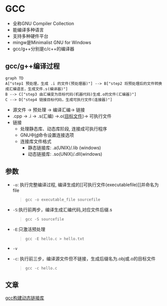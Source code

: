 # GCC

- 全称GNU Compiler Collection
- 能编译多种语言
- 支持多种硬件平台
- mingw是Minimalist GNU for Windows
- gcc/g++分别是c/c++的编译器

## gcc/g++编译过程

```mermaid
graph TD
A["step1 预处理，生成 .i 的文件(预处理器)"] --> B["step2 将预处理后的文件转换成汇编语言，生成文件.s(编译器)"]
B --> C["step3 由汇编变为目标代码(机器代码)生成.o的文件(汇编器)"]
C --> D["step4 链接目标代码，生成可执行文件(连接器)"]
```

- 源文件 $\longrightarrow$ 预处理 $\longrightarrow$ 编译汇编$\longrightarrow$ 链接
- .cpp $\longrightarrow$ .i $\longrightarrow$ .s(汇编) $\longrightarrow$.o([目标文件](c-objectfile.md))$\longrightarrow$  可执行文件
- 链接
  - 处理静态库、动态库阶段, 连接成可执行程序
  - GNU中[ld](gnu-linker.md)命令设置连接选项
  - 连接库文件格式
    - 静态链接库: .a(UNIX)/.lib (windows) 
    - 动态链接库: .so(UNIX)/.dll(windows)



## 参数

- `-o`: 执行完整编译过程, 编译生成的[[可执行文件(executablefile)]]并命名为file

  > `gcc -o executable_file sourcefile` 
  
- `-S`:执行前两步，编译生成汇编代码,对应文件后缀.s

  > `gcc -S sourcefile` 
  
- `-E`:只激活预处理

  > `gcc -E hello.c > hello.txt`
  
- `-v`
- `-c`: 执行前三步，编译源文件但不链接，生成后缀名为.obj或.o的目标文件 

  > `gcc -c hello.c`

## 文章  

[gcc构建动态链接库](gcc-build-shared-libraries.md)
